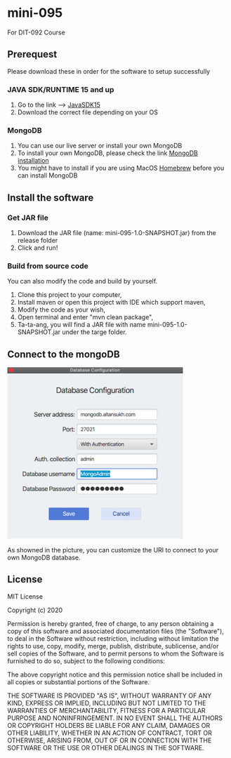 # mini-095

For DIT-092 Course

## Prerequest
Please download these in order for the software to setup successfully

### JAVA SDK/RUNTIME 15 and up
1. Go to the link --><!--Link--> 
[JavaSDK15](https://www.oracle.com/java/technologies/javase/jdk15-archive-downloads.html)
2. Download the correct file depending on your OS

### MongoDB
1. You can use our live server or install your own MongoDB
2. To install your own MongoDB, please check the link <!--Link-->
[MongoDB installation](https://docs.mongodb.com/manual/installation/)
3. You might have to install if you are using MacOS <!--Link-->
[Homebrew](https://brew.sh/#install) before you can install MongoDB



## Install the software
### Get JAR file
1. Download the JAR file (name: mini-095-1.0-SNAPSHOT.jar) from the release folder 
2. Click and run!
### Build from source code
You can also modify the code and build by yourself.
1. Clone this project to your computer,
2. Install maven or open this project with IDE which support maven,
3. Modify the code as your wish,
4. Open terminal and enter "mvn clean package",
5. Ta-ta-ang, you will find a JAR file with name mini-095-1.0-SNAPSHOT.jar under the targe folder.

## Connect to the mongoDB
<img src="/mini-095/pic/screenshot.png" alt="drawing" width="400"/>


As showned in the picture, you can customize the URI to connect to your own MongoDB database.


## License
MIT License

Copyright (c) 2020 

Permission is hereby granted, free of charge, to any person obtaining a copy
of this software and associated documentation files (the "Software"), to deal
in the Software without restriction, including without limitation the rights
to use, copy, modify, merge, publish, distribute, sublicense, and/or sell
copies of the Software, and to permit persons to whom the Software is
furnished to do so, subject to the following conditions:

The above copyright notice and this permission notice shall be included in all
copies or substantial portions of the Software.

THE SOFTWARE IS PROVIDED "AS IS", WITHOUT WARRANTY OF ANY KIND, EXPRESS OR
IMPLIED, INCLUDING BUT NOT LIMITED TO THE WARRANTIES OF MERCHANTABILITY,
FITNESS FOR A PARTICULAR PURPOSE AND NONINFRINGEMENT. IN NO EVENT SHALL THE
AUTHORS OR COPYRIGHT HOLDERS BE LIABLE FOR ANY CLAIM, DAMAGES OR OTHER
LIABILITY, WHETHER IN AN ACTION OF CONTRACT, TORT OR OTHERWISE, ARISING FROM,
OUT OF OR IN CONNECTION WITH THE SOFTWARE OR THE USE OR OTHER DEALINGS IN THE
SOFTWARE.

